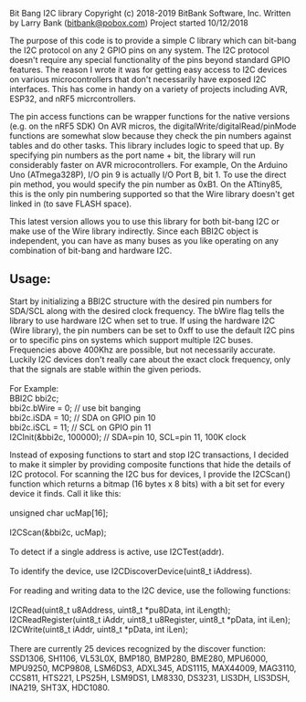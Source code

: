 Bit Bang I2C library
Copyright (c) 2018-2019 BitBank Software, Inc.
Written by Larry Bank (bitbank@pobox.com)
Project started 10/12/2018

The purpose of this code is to provide a simple C library which can bit-bang
the I2C protocol on any 2 GPIO pins on any system. The I2C protocol doesn't
require any special functionality of the pins beyond standard GPIO features.
The reason I wrote it was for getting easy access to I2C devices on
various microcontrollers that don't necessarily have exposed I2C interfaces.
This has come in handy on a variety of projects including AVR, ESP32, and nRF5
micrcontrollers.

The pin access functions can be wrapper functions for the native versions (e.g. on the nRF5 SDK)
On AVR micros, the digitalWrite/digitalRead/pinMode functions are somewhat
slow because they check the pin numbers against tables and do other tasks.
This library includes logic to speed that up. By specifying pin numbers as the
port name + bit, the library will run considerably faster on AVR
microcontrollers. For example, On the Arduino Uno (ATmega328P), I/O pin 9 is
actually I/O Port B, bit 1. To use the direct pin method, you would specify
the pin number as 0xB1. On the ATtiny85, this is the only pin numbering
supported so that the Wire library doesn't get linked in (to save FLASH space). 

This latest version allows you to use this library for both bit-bang I2C or
make use of the Wire library indirectly. Since each BBI2C object is independent,
you can have as many buses as you like operating on any combination of
bit-bang and hardware I2C.
 
Usage:
-----
Start by initializing a BBI2C structure with the desired pin numbers for SDA/SCL
along with the desired clock frequency. The bWire flag tells the library to use
hardware I2C when set to true. If using the hardware I2C (Wire library), the
pin numbers can be set to 0xff to use the default I2C pins or to specific pins
on systems which support multiple I2C buses. Frequencies above 400Khz are 
possible, but not necessarily accurate. Luckily I2C devices don't really
care about the exact clock frequency, only that the signals are stable
within the given periods.<br>
<br>
For Example:<br>
BBI2C bbi2c;<br>
bbi2c.bWire = 0; // use bit banging<br>
bbi2c.iSDA = 10; // SDA on GPIO pin 10<br>
bbi2c.iSCL = 11; // SCL on GPIO pin 11<br>
I2CInit(&bbi2c, 100000); // SDA=pin 10, SCL=pin 11, 100K clock<br>

Instead of exposing functions to start and stop I2C transactions, I decided
to make it simpler by providing composite functions that hide the details of
I2C protocol. For scanning the I2C bus for devices, I provide the I2CScan()
function which returns a bitmap (16 bytes x 8 bits) with a bit set for every
device it finds. Call it like this:<br>
<br>
unsigned char ucMap[16];<br>
<br>
I2CScan(&bbi2c, ucMap);<br>
<br>
To detect if a single address is active, use I2CTest(addr).<br>
<br>
To identify the device, use I2CDiscoverDevice(uint8_t iAddress).<br>
<br>
For reading and writing data to the I2C device, use the following functions:<br>
<br>
I2CRead(uint8_t u8Address, uint8_t *pu8Data, int iLength);<br>
I2CReadRegister(uint8_t iAddr, uint8_t u8Register, uint8_t *pData, int iLen);<br>
I2CWrite(uint8_t iAddr, uint8_t *pData, int iLen); <br>
<br>
There are currently 25 devices recognized by the discover function:
  SSD1306, SH1106, VL53L0X, BMP180, BMP280, BME280, MPU6000, MPU9250, MCP9808, LSM6DS3,
  ADXL345, ADS1115, MAX44009, MAG3110, CCS811, HTS221, LPS25H, LSM9DS1, LM8330, DS3231,
  LIS3DH, LIS3DSH, INA219, SHT3X, HDC1080.


